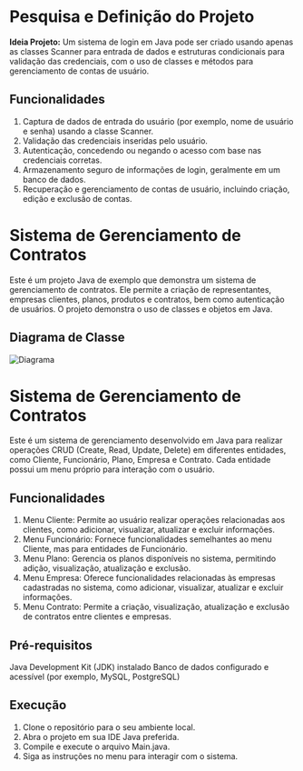 # Pesquisa e Definição do Projeto
**Ideia Projeto:**
Um sistema de login em Java pode ser criado usando apenas as classes Scanner para entrada de dados e estruturas condicionais para validação das credenciais, com o uso de classes e métodos para gerenciamento de contas de usuário.

## Funcionalidades
1. Captura de dados de entrada do usuário (por exemplo, nome de usuário e senha) usando a classe Scanner.
2. Validação das credenciais inseridas pelo usuário.
3. Autenticação, concedendo ou negando o acesso com base nas credenciais corretas.
4. Armazenamento seguro de informações de login, geralmente em um banco de dados.
5. Recuperação e gerenciamento de contas de usuário, incluindo criação, edição e exclusão de contas.

# Sistema de Gerenciamento de Contratos
Este é um projeto Java de exemplo que demonstra um sistema de gerenciamento de contratos. Ele permite a criação de representantes, empresas clientes, planos, produtos e contratos, bem como autenticação de usuários. O projeto demonstra o uso de classes e objetos em Java.

## Diagrama de Classe
![Diagrama](https://github.com/QueijoQualho/JavaCL/assets/134734704/3f6887d6-c3a7-4604-927e-395a239dbda0)

# Sistema de Gerenciamento de Contratos
Este é um sistema de gerenciamento desenvolvido em Java para realizar operações CRUD (Create, Read, Update, Delete) em diferentes entidades, como Cliente, Funcionário, Plano, Empresa e Contrato. Cada entidade possui um menu próprio para interação com o usuário.

## Funcionalidades
1. Menu Cliente: Permite ao usuário realizar operações relacionadas aos clientes, como adicionar, visualizar, atualizar e excluir informações.
2. Menu Funcionário: Fornece funcionalidades semelhantes ao menu Cliente, mas para entidades de Funcionário.
3. Menu Plano: Gerencia os planos disponíveis no sistema, permitindo adição, visualização, atualização e exclusão.
4. Menu Empresa: Oferece funcionalidades relacionadas às empresas cadastradas no sistema, como adicionar, visualizar, atualizar e excluir informações.
5. Menu Contrato: Permite a criação, visualização, atualização e exclusão de contratos entre clientes e empresas.

## Pré-requisitos
Java Development Kit (JDK) instalado
Banco de dados configurado e acessível (por exemplo, MySQL, PostgreSQL)

## Execução
1. Clone o repositório para o seu ambiente local.
2. Abra o projeto em sua IDE Java preferida.
3. Compile e execute o arquivo Main.java.
4. Siga as instruções no menu para interagir com o sistema.
